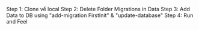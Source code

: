 Step 1: Clone về local
Step 2: Delete Folder Migrations in Data
Step 3: Add Data to DB using "add-migration FirstInit" & "update-database"
Step 4: Run and Feel
